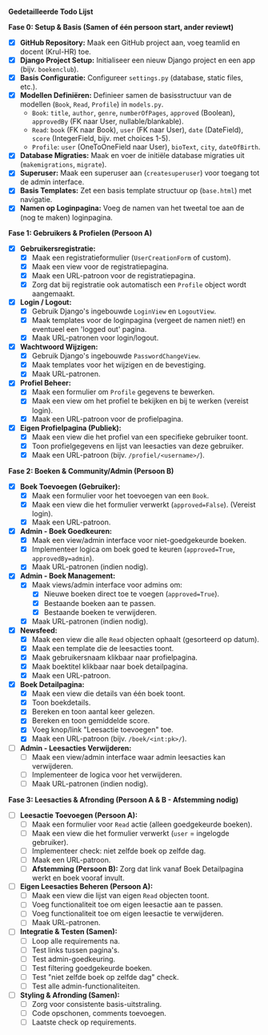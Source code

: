 **Gedetailleerde Todo Lijst**

**Fase 0: Setup & Basis (Samen of één persoon start, ander reviewt)**

- [x] **GitHub Repository:** Maak een GitHub project aan, voeg teamlid en docent (Krul-HR) toe.
- [x] **Django Project Setup:** Initialiseer een nieuw Django project en een app (bijv. `boekenclub`).
- [x] **Basis Configuratie:** Configureer `settings.py` (database, static files, etc.).
- [x] **Modellen Definiëren:** Definieer samen de basisstructuur van de modellen (`Book`, `Read`, `Profile`) in `models.py`.
    - `Book`: `title`, `author`, `genre`, `numberOfPages`, `approved` (Boolean), `approvedBy` (FK naar User, nullable/blankable).
    - `Read`: `book` (FK naar Book), `user` (FK naar User), `date` (DateField), `score` (IntegerField, bijv. met choices 1-5).
    - `Profile`: `user` (OneToOneField naar User), `bioText`, `city`, `dateOfBirth`.
- [x] **Database Migraties:** Maak en voer de initiële database migraties uit (`makemigrations`, `migrate`).
- [x] **Superuser:** Maak een superuser aan (`createsuperuser`) voor toegang tot de admin interface.
- [x] **Basis Templates:** Zet een basis template structuur op (`base.html`) met navigatie.
- [x] **Namen op Loginpagina:** Voeg de namen van het tweetal toe aan de (nog te maken) loginpagina.

**Fase 1: Gebruikers & Profielen (Persoon A)**

- [x] **Gebruikersregistratie:**
    - [x] Maak een registratieformulier (`UserCreationForm` of custom).
    - [x] Maak een view voor de registratiepagina.
    - [x] Maak een URL-patroon voor de registratiepagina.
    - [x] Zorg dat bij registratie ook automatisch een `Profile` object wordt aangemaakt.
- [x] **Login / Logout:**
    - [x] Gebruik Django's ingebouwde `LoginView` en `LogoutView`.
    - [x] Maak templates voor de loginpagina (vergeet de namen niet!) en eventueel een 'logged out' pagina.
    - [x] Maak URL-patronen voor login/logout.
- [x] **Wachtwoord Wijzigen:**
    - [x] Gebruik Django's ingebouwde `PasswordChangeView`.
    - [x] Maak templates voor het wijzigen en de bevestiging.
    - [x] Maak URL-patronen.
- [x] **Profiel Beheer:**
    - [x] Maak een formulier om `Profile` gegevens te bewerken.
    - [x] Maak een view om het profiel te bekijken en bij te werken (vereist login).
    - [x] Maak een URL-patroon voor de profielpagina.
- [x] **Eigen Profielpagina (Publiek):**
    - [x] Maak een view die het profiel van een specifieke gebruiker toont.
    - [x] Toon profielgegevens en lijst van leesacties van deze gebruiker.
    - [x] Maak een URL-patroon (bijv. `/profiel/<username>/`).

**Fase 2: Boeken & Community/Admin (Persoon B)**

- [x] **Boek Toevoegen (Gebruiker):**
    - [x] Maak een formulier voor het toevoegen van een `Book`.
    - [x] Maak een view die het formulier verwerkt (`approved=False`). (Vereist login).
    - [x] Maak een URL-patroon.
- [x] **Admin - Boek Goedkeuren:**
    - [x] Maak een view/admin interface voor niet-goedgekeurde boeken.
    - [x] Implementeer logica om boek goed te keuren (`approved=True`, `approvedBy=admin`).
    - [x] Maak URL-patronen (indien nodig).
- [x] **Admin - Boek Management:**
    - [x] Maak views/admin interface voor admins om:
        - [x] Nieuwe boeken direct toe te voegen (`approved=True`).
        - [x] Bestaande boeken aan te passen.
        - [x] Bestaande boeken te verwijderen.
    - [x] Maak URL-patronen (indien nodig).
- [x] **Newsfeed:**
    - [x] Maak een view die alle `Read` objecten ophaalt (gesorteerd op datum).
    - [x] Maak een template die de leesacties toont.
    - [x] Maak gebruikersnaam klikbaar naar profielpagina.
    - [x] Maak boektitel klikbaar naar boek detailpagina.
    - [x] Maak een URL-patroon.
- [x] **Boek Detailpagina:**
    - [x] Maak een view die details van één boek toont.
    - [x] Toon boekdetails.
    - [x] Bereken en toon aantal keer gelezen.
    - [x] Bereken en toon gemiddelde score.
    - [x] Voeg knop/link "Leesactie toevoegen" toe.
    - [x] Maak een URL-patroon (bijv. `/boek/<int:pk>/`).
- [ ] **Admin - Leesacties Verwijderen:**
    - [ ] Maak een view/admin interface waar admin leesacties kan verwijderen.
    - [ ] Implementeer de logica voor het verwijderen.
    - [ ] Maak URL-patronen (indien nodig).

**Fase 3: Leesacties & Afronding (Persoon A & B - Afstemming nodig)**

- [ ] **Leesactie Toevoegen (Persoon A):**
    - [ ] Maak een formulier voor `Read` actie (alleen goedgekeurde boeken).
    - [ ] Maak een view die het formulier verwerkt (`user` = ingelogde gebruiker).
    - [ ] Implementeer check: niet zelfde boek op zelfde dag.
    - [ ] Maak een URL-patroon.
    - [ ] **Afstemming (Persoon B):** Zorg dat link vanaf Boek Detailpagina werkt en boek vooraf invult.
- [ ] **Eigen Leesacties Beheren (Persoon A):**
    - [ ] Maak een view die lijst van eigen `Read` objecten toont.
    - [ ] Voeg functionaliteit toe om eigen leesactie aan te passen.
    - [ ] Voeg functionaliteit toe om eigen leesactie te verwijderen.
    - [ ] Maak URL-patronen.
- [ ] **Integratie & Testen (Samen):**
    - [ ] Loop alle requirements na.
    - [ ] Test links tussen pagina's.
    - [ ] Test admin-goedkeuring.
    - [ ] Test filtering goedgekeurde boeken.
    - [ ] Test "niet zelfde boek op zelfde dag" check.
    - [ ] Test alle admin-functionaliteiten.
- [ ] **Styling & Afronding (Samen):**
    - [ ] Zorg voor consistente basis-uitstraling.
    - [ ] Code opschonen, comments toevoegen.
    - [ ] Laatste check op requirements.
